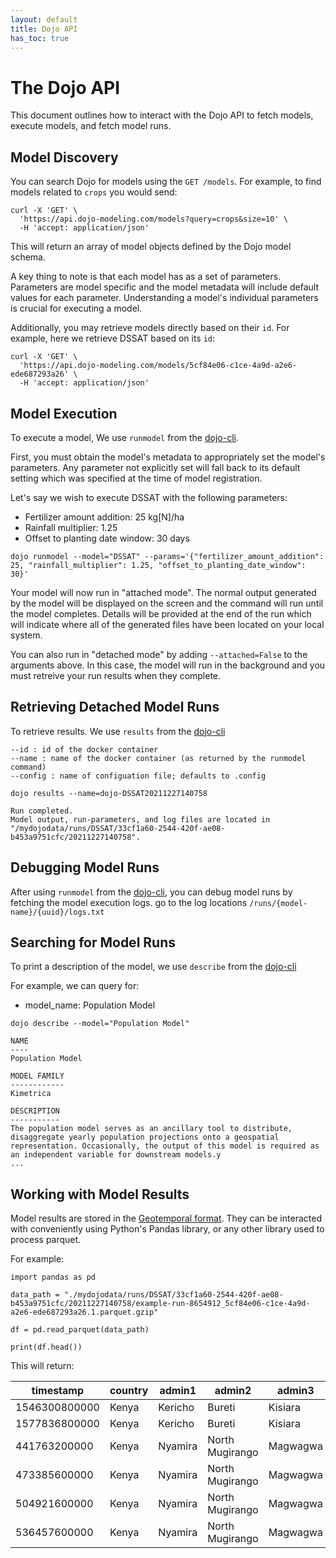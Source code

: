 ```yaml
---
layout: default
title: Dojo API
has_toc: true
---
```


# The Dojo API

This document outlines how to interact with the Dojo API to fetch models, execute models, and fetch model runs.

## Model Discovery

You can search Dojo for models using the `GET /models`. For example, to find models related to `crops` you would send:

```
curl -X 'GET' \
  'https://api.dojo-modeling.com/models?query=crops&size=10' \
  -H 'accept: application/json'
```

This will return an array of model objects defined by the Dojo model schema.

A key thing to note is that each model has as a set of parameters. Parameters are model specific and the model metadata will include default values for each parameter. Understanding a model's individual parameters is crucial for executing a model.

Additionally, you may retrieve models directly based on their `id`. For example, here we retrieve DSSAT based on its `id`:

```
curl -X 'GET' \
  'https://api.dojo-modeling.com/models/5cf84e06-c1ce-4a9d-a2e6-ede687293a26' \
  -H 'accept: application/json'
```

## Model Execution

To execute a model, We use `runmodel` from the [dojo-cli](https://github.com/dojo-modeling/dojo-cli#runmodel). 

First, you must obtain the model's metadata to appropriately set the model's parameters. Any parameter not explicitly set will fall back to its default setting which was specified at the time of model registration.

Let's say we wish to execute DSSAT with the following parameters:

* Fertilizer amount addition: 25 kg[N]/ha
* Rainfall multiplier: 1.25
* Offset to planting date window: 30 days

`dojo runmodel --model="DSSAT" --params='{"fertilizer_amount_addition": 25, "rainfall_multiplier": 1.25, "offset_to_planting_date_window": 30}'`

Your model will now run in "attached mode". The normal output generated by the model will be displayed on the screen and the command will run until the model completes. Details will be provided at the end of the run which will indicate where all of the generated files have been located on your local system. 

You can also run in "detached mode" by adding `--attached=False` to the arguments above. In this case, the model will run in the background and you must retreive your run results when they complete. 

## Retrieving Detached Model Runs

To retrieve results. We use `results` from the [dojo-cli](https://github.com/dojo-modeling/dojo-cli#results)

```
--id : id of the docker container
--name : name of the docker container (as returned by the runmodel command)
--config : name of configuation file; defaults to .config
```

`dojo results --name=dojo-DSSAT20211227140758`

```
Run completed.
Model output, run-parameters, and log files are located in "/mydojodata/runs/DSSAT/33cf1a60-2544-420f-ae08-b453a9751cfc/20211227140758".
```


## Debugging Model Runs

After using `runmodel` from the [dojo-cli](https://github.com/dojo-modeling/dojo-cli#runmodel), you can debug model runs by fetching the model execution logs. go to the log locations `/runs/{model-name}/{uuid}/logs.txt`


## Searching for Model Runs

To print a description of the model, we use `describe` from the [dojo-cli](https://github.com/dojo-modeling/dojo-cli#describe)

For example, we can query for:
* model_name: Population Model

`dojo describe --model="Population Model"`

```
NAME
----
Population Model

MODEL FAMILY
------------
Kimetrica

DESCRIPTION
-----------
The population model serves as an ancillary tool to distribute, disaggregate yearly population projections onto a geospatial representation. Occasionally, the output of this model is required as an independent variable for downstream models.y
...
```



## Working with Model Results

Model results are stored in the [Geotemporal format](details/geotemporal-format). They can be interacted with conveniently using Python's Pandas library, or any other library used to process parquet.

For example:

```
import pandas as pd

data_path = "./mydojodata/runs/DSSAT/33cf1a60-2544-420f-ae08-b453a9751cfc/20211227140758/example-run-8654912_5cf84e06-c1ce-4a9d-a2e6-ede687293a26.1.parquet.gzip"

df = pd.read_parquet(data_path)

print(df.head())
```

This will return:

| timestamp     	| country 	| admin1  	| admin2          	| admin3   	| lat    	| lng    	| feature  	| value         	|
|---------------	|---------	|---------	|-----------------	|----------	|--------	|--------	|----------	|---------------	|
| 1546300800000 	| Kenya   	| Kericho 	| Bureti          	| Kisiara  	| -0.458 	| 35.125 	| HDAT_AVE 	| 1566259200000 	|
| 1577836800000 	| Kenya   	| Kericho 	| Bureti          	| Kisiara  	| -0.458 	| 35.125 	| HDAT_AVE 	| 1599264000000 	|
| 441763200000  	| Kenya   	| Nyamira 	| North Mugirango 	| Magwagwa 	| -0.458 	| 35.042 	| HDAT_AVE 	| 461462400000  	|
| 473385600000  	| Kenya   	| Nyamira 	| North Mugirango 	| Magwagwa 	| -0.458 	| 35.042 	| HDAT_AVE 	| 495504000000  	|
| 504921600000  	| Kenya   	| Nyamira 	| North Mugirango 	| Magwagwa 	| -0.458 	| 35.042 	| HDAT_AVE 	| 526608000000  	|
| 536457600000  	| Kenya   	| Nyamira 	| North Mugirango 	| Magwagwa 	| -0.458 	| 35.042 	| HDAT_AVE 	| 557366400000  	|
